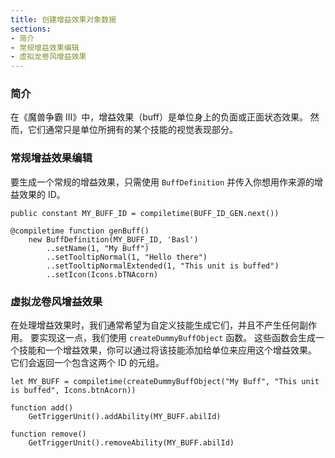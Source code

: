 ```yaml
---
title: 创建增益效果对象数据
sections:
- 简介
- 常规增益效果编辑
- 虚拟龙卷风增益效果
---
```


### 简介

在《魔兽争霸 III》中，增益效果（buff）是单位身上的负面或正面状态效果。
然而，它们通常只是单位所拥有的某个技能的视觉表现部分。

### 常规增益效果编辑

要生成一个常规的增益效果，只需使用 `BuffDefinition` 并传入你想用作来源的增益效果的 ID。

```wurst
public constant MY_BUFF_ID = compiletime(BUFF_ID_GEN.next())

@compiletime function genBuff()
	new BuffDefinition(MY_BUFF_ID, 'Basl')
		..setName(1, "My Buff")
		..setTooltipNormal(1, "Hello there")
		..setTooltipNormalExtended(1, "This unit is buffed")
		..setIcon(Icons.bTNAcorn)
```

### 虚拟龙卷风增益效果

在处理增益效果时，我们通常希望为自定义技能生成它们，并且不产生任何副作用。
要实现这一点，我们使用 `createDummyBuffObject` 函数。
这些函数会生成一个技能和一个增益效果，你可以通过将该技能添加给单位来应用这个增益效果。
它们会返回一个包含这两个 ID 的元组。

```wurst
let MY_BUFF = compiletime(createDummyBuffObject("My Buff", "This unit is buffed", Icons.btnAcorn))

function add()
	GetTriggerUnit().addAbility(MY_BUFF.abilId)

function remove()
	GetTriggerUnit().removeAbility(MY_BUFF.abilId)
```